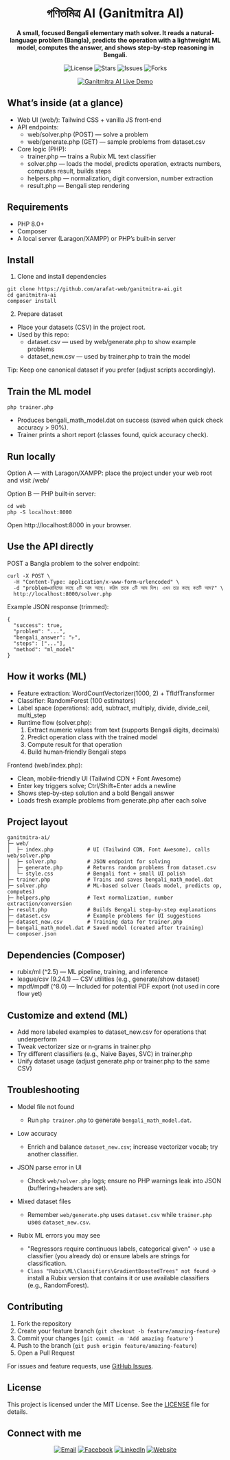 <div align="center">
  
  <h1>গণিতমিত্র AI (Ganitmitra AI)</h1>
  <p><strong>A small, focused Bengali elementary math solver. It reads a natural-language problem (Bangla), predicts the operation with a lightweight ML model, computes the answer, and shows step‑by‑step reasoning in Bengali.</strong></p>
  
  <p>
    <img src="https://img.shields.io/badge/License-MIT-green?style=for-the-badge" alt="License">
    <img src="https://img.shields.io/github/stars/arafat-web/ganitmitra-ai?style=for-the-badge" alt="Stars">
    <img src="https://img.shields.io/github/issues/arafat-web/ganitmitra-ai?style=for-the-badge" alt="Issues">
    <img src="https://img.shields.io/github/forks/arafat-web/ganitmitra-ai?style=for-the-badge" alt="Forks">
  </p>
  <a href="https://ganitmitraai.arafatdev.com" target="_blank">
    <img src="https://img.shields.io/badge/Live Demo-Visit Now-red?style=for-the-badge&logo=google-chrome&logoColor=white" alt="Ganitmitra AI Live Demo">
  </a>
</div>

## What’s inside (at a glance)

- Web UI (web/): Tailwind CSS + vanilla JS front‑end
- API endpoints:
  - web/solver.php (POST) — solve a problem
  - web/generate.php (GET) — sample problems from dataset.csv
- Core logic (PHP):
  - trainer.php — trains a Rubix ML text classifier
  - solver.php — loads the model, predicts operation, extracts numbers, computes result, builds steps
  - helpers.php — normalization, digit conversion, number extraction
  - result.php — Bengali step rendering

## Requirements

- PHP 8.0+
- Composer
- A local server (Laragon/XAMPP) or PHP’s built‑in server

## Install

1. Clone and install dependencies

```
git clone https://github.com/arafat-web/ganitmitra-ai.git
cd ganitmitra-ai
composer install
```

2. Prepare dataset

- Place your datasets (CSV) in the project root.
- Used by this repo:
  - dataset.csv — used by web/generate.php to show example problems
  - dataset_new.csv — used by trainer.php to train the model

Tip: Keep one canonical dataset if you prefer (adjust scripts accordingly).

## Train the ML model

```
php trainer.php
```

- Produces bengali_math_model.dat on success (saved when quick check accuracy > 90%).
- Trainer prints a short report (classes found, quick accuracy check).

## Run locally

Option A — with Laragon/XAMPP: place the project under your web root and visit /web/

Option B — PHP built‑in server:

```
cd web
php -S localhost:8000
```

Open http://localhost:8000 in your browser.

## Use the API directly

POST a Bangla problem to the solver endpoint:

```
curl -X POST \
  -H "Content-Type: application/x-www-form-urlencoded" \
  -d "problem=রাহিমের কাছে ৫টি আম আছে। করিম তাকে ৩টি আম দিল। এখন তার কাছে কতটি আম?" \
  http://localhost:8000/solver.php
```

Example JSON response (trimmed):

```
{
  "success": true,
  "problem": "...",
  "bengali_answer": "৮",
  "steps": ["..."],
  "method": "ml_model"
}
```

## How it works (ML)

- Feature extraction: WordCountVectorizer(1000, 2) + TfIdfTransformer
- Classifier: RandomForest (100 estimators)
- Label space (operations): add, subtract, multiply, divide, divide_ceil, multi_step
- Runtime flow (solver.php):
  1. Extract numeric values from text (supports Bengali digits, decimals)
  2. Predict operation class with the trained model
  3. Compute result for that operation
  4. Build human‑friendly Bengali steps

Frontend (web/index.php):

- Clean, mobile‑friendly UI (Tailwind CDN + Font Awesome)
- Enter key triggers solve; Ctrl/Shift+Enter adds a newline
- Shows step‑by‑step solution and a bold Bengali answer
- Loads fresh example problems from generate.php after each solve

## Project layout

```
ganitmitra-ai/
├─ web/
│  ├─ index.php           # UI (Tailwind CDN, Font Awesome), calls web/solver.php
│  ├─ solver.php          # JSON endpoint for solving
│  ├─ generate.php        # Returns random problems from dataset.csv
│  └─ style.css           # Bengali font + small UI polish
├─ trainer.php            # Trains and saves bengali_math_model.dat
├─ solver.php             # ML-based solver (loads model, predicts op, computes)
├─ helpers.php            # Text normalization, number extraction/conversion
├─ result.php             # Builds Bengali step-by-step explanations
├─ dataset.csv            # Example problems for UI suggestions
├─ dataset_new.csv        # Training data for trainer.php
├─ bengali_math_model.dat # Saved model (created after training)
└─ composer.json
```

## Dependencies (Composer)

- rubix/ml (^2.5) — ML pipeline, training, and inference
- league/csv (9.24.1) — CSV utilities (e.g., generate/show dataset)
- mpdf/mpdf (^8.0) — Included for potential PDF export (not used in core flow yet)

## Customize and extend (ML)

- Add more labeled examples to dataset_new.csv for operations that underperform
- Tweak vectorizer size or n‑grams in trainer.php
- Try different classifiers (e.g., Naive Bayes, SVC) in trainer.php
- Unify dataset usage (adjust generate.php or trainer.php to the same CSV)

## Troubleshooting

- Model file not found
  - Run `php trainer.php` to generate `bengali_math_model.dat`.
- Low accuracy
  - Enrich and balance `dataset_new.csv`; increase vectorizer vocab; try another classifier.
- JSON parse error in UI
  - Check `web/solver.php` logs; ensure no PHP warnings leak into JSON (buffering+headers are set).
- Mixed dataset files
  - Remember `web/generate.php` uses `dataset.csv` while `trainer.php` uses `dataset_new.csv`.
- Rubix ML errors you may see

  - "Regressors require continuous labels, categorical given" → use a classifier (you already do) or ensure labels are strings for classification.
  - `Class "Rubix\ML\Classifiers\GradientBoostedTrees" not found` → install a Rubix version that contains it or use available classifiers (e.g., RandomForest).

## Contributing

1. Fork the repository
2. Create your feature branch (`git checkout -b feature/amazing-feature`)
3. Commit your changes (`git commit -m 'Add amazing feature'`)
4. Push to the branch (`git push origin feature/amazing-feature`)
5. Open a Pull Request

For issues and feature requests, use [GitHub Issues](https://github.com/arafat-web/ganitmitra-ai/issues).

## License

This project is licensed under the MIT License. See the [LICENSE](LICENSE) file for details.

## Connect with me

<div align="center">
  
[![Email](https://img.shields.io/badge/Gmail-D14836?style=for-the-badge&logo=gmail&logoColor=white)](mailto:arafat.122260@gmail.com)
[![Facebook](https://img.shields.io/badge/Facebook-1877F2?style=for-the-badge&logo=facebook&logoColor=white)](https://www.facebook.com/arafathossain000)
[![LinkedIn](https://img.shields.io/badge/LinkedIn-0077B5?style=for-the-badge&logo=linkedin&logoColor=white)](https://www.linkedin.com/in/arafat-hossain-ar-a174b51a6/)
[![Website](https://img.shields.io/badge/website-000000?style=for-the-badge&logo=About.me&logoColor=white)](https://arafatdev.com)

</div>
